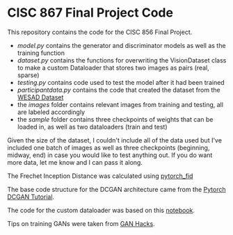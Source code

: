 # CISC 867 Final Project Code

This repository contains the code for the CISC 856 Final Project. 

- _model.py_ contains the generator and discriminator models as well as the training function
- _dataset.py_ contains the functions for overwriting the VisionDataset class to make a custom Dataloader that stores two images as pairs (real, sparse)
- _testing.py_ contains code used to test the model after it had been trained 
- _participantdata.py_ contains the code that created the dataset from the [WESAD Dataset](https://archive.ics.uci.edu/ml/datasets/WESAD+%28Wearable+Stress+and+Affect+Detection%29) 
- the _images_ folder contains relevant images from training and testing, all are labeled accordingly
- the _sample_ folder contains three checkpoints of weights that can be loaded in, as well as two dataloaders (train and test) 


Given the size of the dataset, I couldn't include all of the data used but I've included one batch of images as well as three checkpoints (beginning, midway, end) in case you would like to test anything out. If you do want more data, let me know and I can pass it along. 

The Frechet Inception Distance was calculated using [pytorch_fid](https://github.com/mseitzer/pytorch-fid)

The base code structure for the DCGAN architecture came from the [Pytorch DCGAN Tutorial](https://pytorch.org/tutorials/beginner/dcgan_faces_tutorial.html).

The code for the custom dataloader was based on this [notebook](https://colab.research.google.com/github/trsvchn/stackoverflow-notebooks/blob/master/custom-vision-dataset.ipynb#scrollTo=sYQ269D9QXo2).

Tips on training GANs were taken from [GAN Hacks](https://github.com/soumith/ganhacks). 
